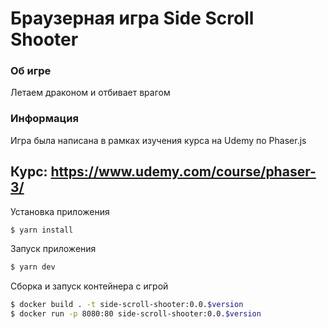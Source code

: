 # Браузерная игра Side Scroll Shooter

### Об игре

Летаем драконом и отбивает врагом

### Информация

Игра была написана в рамках изучения курса на Udemy по Phaser.js

## Курс: https://www.udemy.com/course/phaser-3/

Установка приложения

```sh
$ yarn install
```

Запуск приложения

```sh
$ yarn dev
```

Сборка и запуск контейнера с игрой
```sh
$ docker build . -t side-scroll-shooter:0.0.$version
$ docker run -p 8080:80 side-scroll-shooter:0.0.$version
```
